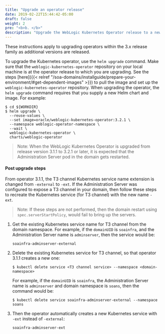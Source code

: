 ```yaml
---
title: "Upgrade an operator release"
date: 2019-02-22T15:44:42-05:00
draft: false
weight: 2
pre: "<b>b. </b>"
description: "Upgrade the WebLogic Kubernetes Operator release to a newer version."
---
```


These instructions apply to upgrading operators within the 3.x release family
as additional versions are released.

To upgrade the Kubernetes operator, use the `helm upgrade` command. Make sure that the `weblogic-kubernetes-operator` repository on your local machine is at the operator release to which you are upgrading. See the steps [here]({{< relref "/soa-domains/installguide/prepare-your-environment/#get-dependent-images" >}}) to pull the image and set up the `weblogic-kubernetes-operator` repository. When upgrading the operator,
the `helm upgrade` command requires that you supply a new Helm chart and image. For example:

```
$ cd ${WORKDIR}
$ helm upgrade \
  --reuse-values \
  --set image=oracle/weblogic-kubernetes-operator:3.2.1 \
  --namespace weblogic-operator-namespace \
  --wait \
  weblogic-kubernetes-operator \
  charts/weblogic-operator
```

> Note: When the WebLogic Kubernetes Operator is upgraded from release version 3.1.1 to 3.2.1 or later, it is expected that the Administration Server pod in the domain gets restarted.

#### Post upgrade steps

From operator 3.1.1, the T3 channel Kubernetes service name extension is changed from `-external` to `-ext`. If the Administration Server was configured to expose a T3 channel in your domain, then follow these steps to recreate the Kubernetes service (for T3 channel) with the new name `-ext`.

> Note: If these steps are not performed, then the domain restart using `spec.serverStartPolicy`, would fail to bring up the servers.

1. Get the existing Kubernetes service name for T3 channel from the domain namespace. For example, if the `domainUID` is `soainfra`, and the Administration Server name is `adminserver`, then the service would be:

   ```
   soainfra-adminserver-external
   ```

1. Delete the existing Kubernetes service for T3 channel, so that operator 3.1.1 creates a new one:
   ```
   $ kubectl delete service <T3 channel service> --namespace <domain-namespace>
   ```
   For example, if the `domainUID` is `soainfra`, the Administration Server name is `adminserver` and domain namespace is `soans`, then the  command would be:
   ```
   $ kubectl delete service soainfra-adminserver-external --namespace soans
   ```
1. Then the operator automatically creates a new Kubernetes service with `-ext` instead of `-external`:
   ```
   soainfra-adminserver-ext
   ```
